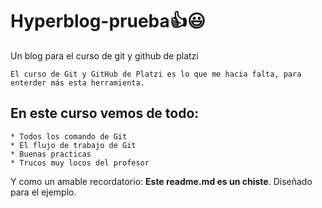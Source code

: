 # Hyperblog-prueba👍😃
Un blog para el curso de git y github de platzi

    El curso de Git y GitHub de Platzi es lo que me hacia falta, para enterder más esta herramienta.

## En este curso vemos de todo:

    * Todos los comando de Git
    * El flujo de trabajo de Git
    * Buenas practicas
    * Trucos muy locos del profesor
    
Y como un amable recordatorio: **Este readme.md es un chiste**. Diseñado para el ejemplo. 
